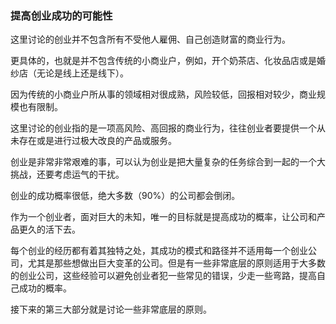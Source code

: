 ### 提高创业成功的可能性

这里讨论的创业并不包含所有不受他人雇佣、自己创造财富的商业行为。

更具体的，也就是并不包含传统的小商业户，例如，开个奶茶店、化妆品店或是婚纱店（无论是线上还是线下）。

因为传统的小商业户所从事的领域相对很成熟，风险较低，回报相对较少，商业规模也有限制。

这里讨论的创业指的是一项高风险、高回报的商业行为，往往创业者要提供一个从未存在或是进行过极大改良的产品或服务。

创业是非常非常艰难的事，可以认为创业是把大量复杂的任务综合到一起的一个大挑战，还要考虑运气的干扰。

创业的成功概率很低，绝大多数（90%）的公司都会倒闭。

作为一个创业者，面对巨大的未知，唯一的目标就是提高成功的概率，让公司和产品更久的活下去。

每个创业的经历都有着其独特之处，其成功的模式和路径并不适用每一个创业公司，尤其是那些想做出巨大变革的公司。但是有一些非常底层的原则适用于大多数的创业公司，这些经验可以避免创业者犯一些常见的错误，少走一些弯路，提高自己成功的概率。

接下来的第三大部分就是讨论一些非常底层的原则。
